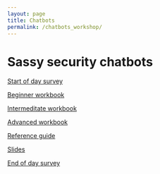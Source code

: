 ```yaml
---
layout: page
title: Chatbots
permalink: /chatbots_workshop/
---
```


# Sassy security chatbots

[Start of day survey]()

[Beginner workbook]()

[Intermeditate workbook]()

[Advanced workbook]()

[Reference guide]()

[Slides]()

[End of day survey]()
